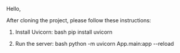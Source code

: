 
Hello,

After cloning the project, please follow these instructions:

1. Install Uvicorn:
   bash
   pip install uvicorn
   
2. Run the server:
   bash
   python -m uvicorn App.main:app --reload
